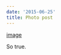 ```yaml
---
date: '2015-06-25'
title: Photo post
---
```


[image](/img/2015-06-25-photo-post/f95f9766930c473afe9f1668e7d36f779b92ad5cd594943097b21891c44a79f9.jpg)

So true.

